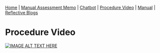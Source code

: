 [Home](index.md) | [Manual Assessment Memo](manual_assessment_memo.md) | [Chatbot](chatbot.md) | [Procedure Video](procedure_video.md) | [Manual](manual.md) | [Reflective Blogs](reflective_blogs.md) 


# Procedure Video

[![IMAGE ALT TEXT HERE](https://img.youtube.com/vi/mhiqqvucO9I/0.jpg)](https://www.youtube.com/watch?v=mhiqqvucO9I)
